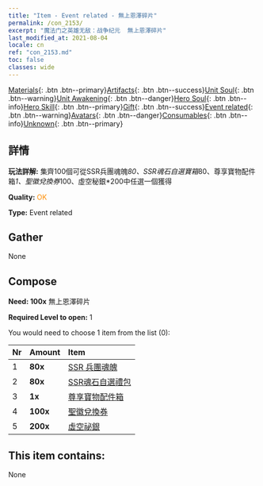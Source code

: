 ```yaml
---
title: "Item - Event related - 無上恩澤碎片"
permalink: /con_2153/
excerpt: "魔法门之英雄无敌：战争纪元  無上恩澤碎片"
last_modified_at: 2021-08-04
locale: cn
ref: "con_2153.md"
toc: false
classes: wide
---
```

 [Materials](/ItemsCN/){: .btn .btn--primary}[Artifacts](/ItemsCN/Artifacts/){: .btn .btn--success}[Unit Soul](/ItemsCN/UnitSoul/){: .btn .btn--warning}[Unit Awakening](/ItemsCN/UnitAwakening/){: .btn .btn--danger}[Hero Soul](/ItemsCN/HeroSoul/){: .btn .btn--info}[Hero Skill](/ItemsCN/HeroSkill/){: .btn .btn--primary}[Gift](/ItemsCN/Gift/){: .btn .btn--success}[Event related](/ItemsCN/Events/){: .btn .btn--warning}[Avatars](/ItemsCN/Avatars/){: .btn .btn--danger}[Consumables](/ItemsCN/Consumables/){: .btn .btn--info}[Unknown](/ItemsCN/Unknown/){: .btn .btn--primary}

## 詳情
 **玩法詳解:** 集齊100個可從SSR兵團魂魄*80、SSR魂石自選寶箱*80、尊享寶物配件箱*1、聖徽兌換券*100、虛空秘銀*200中任選一個獲得

 **Quality:** <span style="color: #FF8C00">OK</span>

 **Type:** Event related

## Gather

  None

## Compose

 **Need: 100x** 無上恩澤碎片

 **Required Level to open:** 1

 You would need to choose 1 item from the list (0):

  | Nr | Amount |     Item    |
  |:---|:-------|:------------|
  | 1 |  **80x** | [SSR 兵團魂魄](/cn/Items/con_535/) |  | 
  | 2 |  **80x** | [SSR魂石自選禮包](/cn/Items/con_2154/) |  | 
  | 3 |  **1x** | [尊享寶物配件箱](/cn/Items/con_1874/) |  | 
  | 4 |  **100x** | [聖徽兌換券](/cn/Items/con_513/) |  | 
  | 5 |  **200x** | [虛空祕銀](/cn/Items/con_817/) |  | 


## This item contains:

  None

